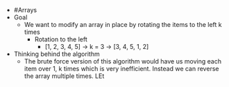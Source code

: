 - #Arrays
- Goal
	- We want to modify an array in place by rotating the items to the left k times
		- Rotation to the left
			- [1, 2, 3, 4, 5] → k = 3 → [3, 4, 5, 1, 2]
- Thinking behind the algorithm
	- The brute force version of this algorithm would have us moving each item over 1, k times which is very inefficient. Instead we can reverse the array multiple times. LEt
